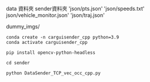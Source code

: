 


data 資料夾  sender資料夾   'json/pts.json'   'json/speeds.txt'  json/vehicle_monitor.json'
 'json/traj.json'


 dummy_imgs/


```
conda create -n carguisender_cpp python=3.9
conda activate carguisender_cpp
```

```
pip install opencv-python-headless
```



```
cd sender
```

```
python DataSender_TCP_vec_occ_cpp.py
```